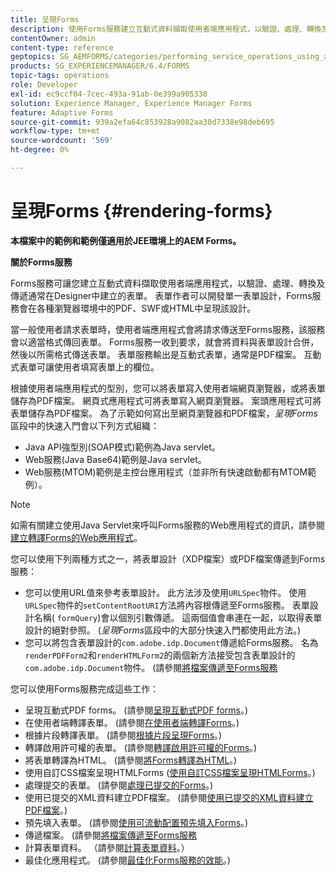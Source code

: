 ```yaml
---
title: 呈現Forms
description: 使用Forms服務建立互動式資料擷取使用者端應用程式，以驗證、處理、轉換及傳遞通常在Designer中建立的表單。 表單作者可以開發單一表單設計，Forms服務會在各種瀏覽器環境中的PDF、SWF或HTML中呈現該設計。
contentOwner: admin
content-type: reference
geptopics: SG_AEMFORMS/categories/performing_service_operations_using_apis
products: SG_EXPERIENCEMANAGER/6.4/FORMS
topic-tags: operations
role: Developer
exl-id: ec9ccf04-7cec-493a-91ab-0e399a905338
solution: Experience Manager, Experience Manager Forms
feature: Adaptive Forms
source-git-commit: 939a2efa64c853928a9082aa30d7338e98deb695
workflow-type: tm+mt
source-wordcount: '569'
ht-degree: 0%

---
```


# 呈現Forms {#rendering-forms}

**本檔案中的範例和範例僅適用於JEE環境上的AEM Forms。**

**關於Forms服務**

Forms服務可讓您建立互動式資料擷取使用者端應用程式，以驗證、處理、轉換及傳遞通常在Designer中建立的表單。 表單作者可以開發單一表單設計，Forms服務會在各種瀏覽器環境中的PDF、SWF或HTML中呈現該設計。

當一般使用者請求表單時，使用者端應用程式會將請求傳送至Forms服務，該服務會以適當格式傳回表單。 Forms服務一收到要求，就會將資料與表單設計合併，然後以所需格式傳送表單。 表單服務輸出是互動式表單，通常是PDF檔案。 互動式表單可讓使用者填寫表單上的欄位。

根據使用者端應用程式的型別，您可以將表單寫入使用者端網頁瀏覽器，或將表單儲存為PDF檔案。 網頁式應用程式可將表單寫入網頁瀏覽器。 案頭應用程式可將表單儲存為PDF檔案。 為了示範如何寫出至網頁瀏覽器和PDF檔案，*呈現Forms*&#x200B;區段中的快速入門會以下列方式組織：

* Java API強型別(SOAP模式)範例為Java servlet。
* Web服務(Java Base64)範例是Java servlet。
* Web服務(MTOM)範例是主控台應用程式（並非所有快速啟動都有MTOM範例）。

>[!NOTE]
>
>如需有關建立使用Java Servlet來呼叫Forms服務的Web應用程式的資訊，請參閱[建立轉譯Forms的Web應用程式](/help/forms/developing/creating-web-applications-renders-forms.md)。

您可以使用下列兩種方式之一，將表單設計（XDP檔案）或PDF檔案傳遞到Forms服務：

* 您可以使用URL值來參考表單設計。 此方法涉及使用`URLSpec`物件。 使用`URLSpec`物件的`setContentRootURI`方法將內容根傳遞至Forms服務。 表單設計名稱( `formQuery`)會以個別引數傳遞。 這兩個值會串連在一起，以取得表單設計的絕對參照。 (*呈現Forms*&#x200B;區段中的大部分快速入門都使用此方法。)
* 您可以將包含表單設計的`com.adobe.idp.Document`傳遞給Forms服務。 名為`renderPDFForm2`和`renderHTMLForm2`的兩個新方法接受包含表單設計的`com.adobe.idp.Document`物件。 (請參閱[將檔案傳遞至Forms服務](/help/forms/developing/passing-documents-forms-service.md)

您可以使用Forms服務完成這些工作：

* 呈現互動式PDF forms。 (請參閱[呈現互動式PDF forms](/help/forms/developing/rendering-interactive-pdf-forms.md)。)
* 在使用者端轉譯表單。 (請參閱[在使用者端轉譯Forms](/help/forms/developing/rendering-forms-client.md)。)
* 根據片段轉譯表單。 (請參閱[根據片段呈現Forms](/help/forms/developing/rendering-forms-based-fragments.md)。)
* 轉譯啟用許可權的表單。 (請參閱[轉譯啟用許可權的Forms](/help/forms/developing/rendering-rights-enabled-forms.md)。)
* 將表單轉譯為HTML。 (請參閱[將Forms轉譯為HTML](/help/forms/developing/rendering-forms-html.md)。)
* 使用自訂CSS檔案呈現HTMLForms ([使用自訂CSS檔案呈現HTMLForms &#x200B;](/help/forms/developing/rendering-html-forms-using-custom.md)。)
* 處理提交的表單。 (請參閱[處理已提交的Forms](/help/forms/developing/handling-submitted-forms.md)。)
* 使用已提交的XML資料建立PDF檔案。 (請參閱[使用已提交的XML資料建立PDF檔案](/help/forms/developing/creating-pdf-documents-submitted-xml.md)。)
* 預先填入表單。 (請參閱[使用可流動配置預先填入Forms](/help/forms/developing/prepopulating-forms-flowable-layouts.md)。)
* 傳遞檔案。 (請參閱[將檔案傳遞至Forms服務](/help/forms/developing/passing-documents-forms-service.md)
* 計算表單資料。 （請參閱[計算表單資料](/help/forms/developing/calculating-form-data.md)。）
* 最佳化應用程式。 (請參閱[最佳化Forms服務的效能](/help/forms/developing/optimizing-performance-forms-service.md)。)

